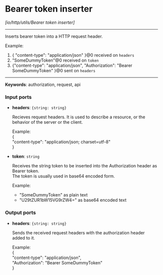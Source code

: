 # Bearer token inserter

_[io/http/utils/Bearer token inserter]_

---

Inserts bearer token into a HTTP request header.  
  
Example:  
1. { "content-type": "application/json" }@0 received on  `headers`  
2. "SomeDummyToken"@0 received on `token`  
3. {"content-type": "application/json", "Authorization": "Bearer SomeDummyToken" }@0 sent on `headers`  

---

__Keywords__: authorization, request, api

### Input ports

* __headers__: ` {string: string} `


    Recieves request headers. It is  used to describe a resource, or the behavior of the server or the client.  
      
    Example:  
    {  
      "content-type": "application/json; charset=utf-8"  
    }  


* __token__: ` string `


    Receives the string token to be inserted into the Authorization header as Bearer token.  
    The token is usually used in base64 encoded form.  
      
    Example:   
    - "SomeDummyToken" as plain text   
    - "U29tZUR1bW15VG9rZW4=" as base64 encoded text  

### Output ports

* __headers__: ` {string: string} `


    Sends the received request headers with the authorization header added to it.  
      
    Example:  
    {  
      "content-type": "application/json",   
      "Authorization": "Bearer SomeDummyToken"   
    }  

